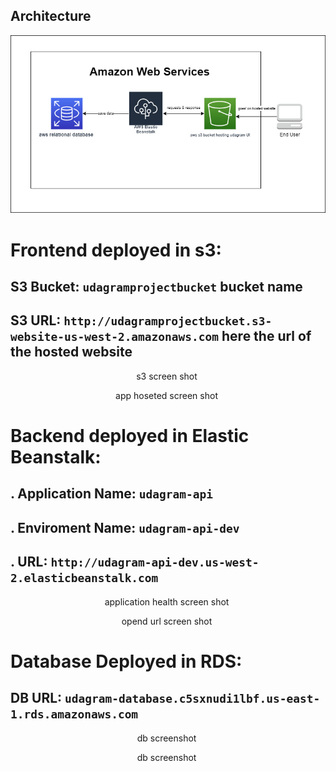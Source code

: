 ## Architecture
  <p align="center">
    <img src="./images/infrastructure_diagram.png"/>
  </p>

# Frontend deployed in s3:

## S3 Bucket: `udagramprojectbucket`  bucket name
## S3 URL: `http://udagramprojectbucket.s3-website-us-west-2.amazonaws.com` here the url of the hosted website

<p align="center">
s3 screen shot
    <img src=""/>
  </p>
<p align="center">
app hoseted screen shot
    <img src=""/>
  </p>

# Backend deployed in Elastic Beanstalk:

## . Application Name: `udagram-api`  
## . Enviroment Name: `udagram-api-dev`
## . URL: `http://udagram-api-dev.us-west-2.elasticbeanstalk.com`

<p align="center">
application health screen shot
    <img src=""/>
  </p>
<p align="center">
opend url screen shot
    <img src=""/>
  </p>


# Database Deployed in RDS:

## DB URL: `udagram-database.c5sxnudi1lbf.us-east-1.rds.amazonaws.com`

<p align="center">
db screenshot
    <img src=""/>
  </p>
<p align="center">
db screenshot
    <img src=""/>
  </p>